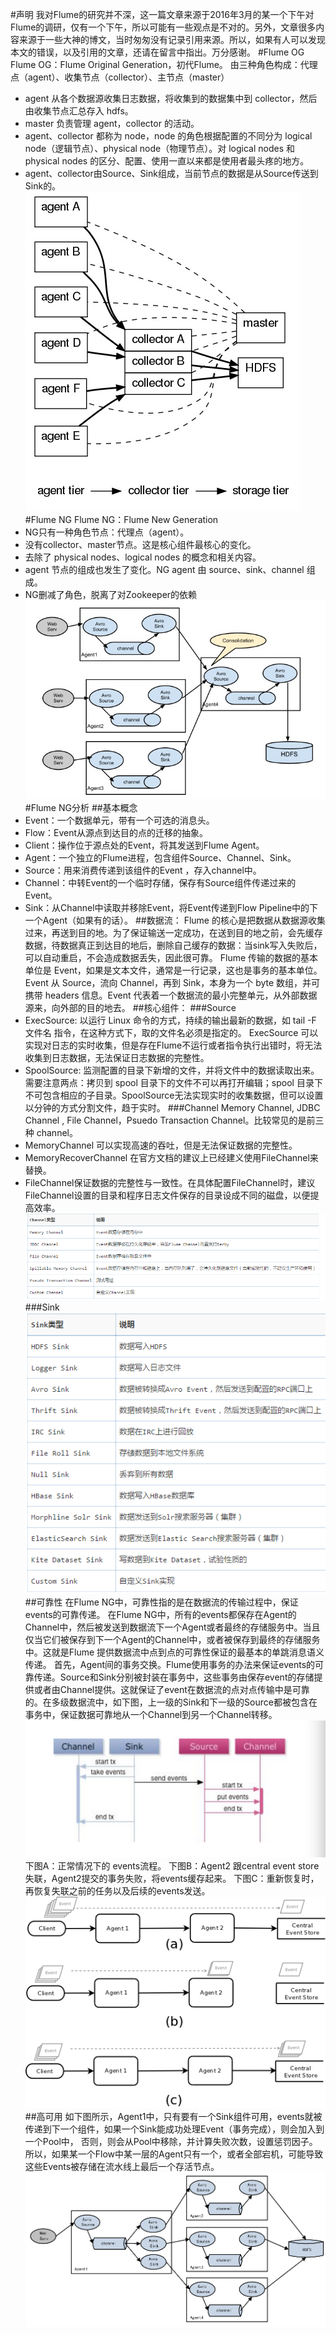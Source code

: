 #声明
我对Flume的研究并不深，这一篇文章来源于2016年3月的某一个下午对Flume的调研，仅有一个下午，所以可能有一些观点是不对的。另外，文章很多内容来源于一些大神的博文，当时匆匆没有记录引用来源。所以，如果有人可以发现本文的错误，以及引用的文章，还请在留言中指出。万分感谢。
#Flume OG
Flume OG：Flume Original Generation，初代Flume。
由三种角色构成：代理点（agent）、收集节点（collector）、主节点（master）
* agent 从各个数据源收集日志数据，将收集到的数据集中到 collector，然后由收集节点汇总存入 hdfs。
* master 负责管理 agent，collector 的活动。
* agent、collector 都称为 node，node 的角色根据配置的不同分为 logical node（逻辑节点）、physical node（物理节点）。对 logical nodes 和 physical nodes 的区分、配置、使用一直以来都是使用者最头疼的地方。
* agent、collector由Source、Sink组成，当前节点的数据是从Source传送到Sink的。
![flume-og-01.png](../images/flume-og-01.png)
#Flume NG
Flume NG：Flume New Generation
* NG只有一种角色节点：代理点（agent）。
* 没有collector、master节点。这是核心组件最核心的变化。
* 去除了 physical nodes、logical nodes 的概念和相关内容。
* agent 节点的组成也发生了变化。NG agent 由 source、sink、channel 组成。
* NG删减了角色，脱离了对Zookeeper的依赖
![flume-ng.png](../images/flume-ng.png)
#Flume NG分析
##基本概念
* Event：一个数据单元，带有一个可选的消息头。
* Flow：Event从源点到达目的点的迁移的抽象。
* Client：操作位于源点处的Event，将其发送到Flume Agent。
* Agent：一个独立的Flume进程，包含组件Source、Channel、Sink。
* Source：用来消费传递到该组件的Event ，存入channel中。
* Channel：中转Event的一个临时存储，保存有Source组件传递过来的Event。
* Sink：从Channel中读取并移除Event，将Event传递到Flow Pipeline中的下一个Agent（如果有的话）。
##数据流：
Flume 的核心是把数据从数据源收集过来，再送到目的地。为了保证输送一定成功，在送到目的地之前，会先缓存数据，待数据真正到达目的地后，删除自己缓存的数据：当sink写入失败后，可以自动重启，不会造成数据丢失，因此很可靠。
Flume 传输的数据的基本单位是 Event，如果是文本文件，通常是一行记录，这也是事务的基本单位。Event 从 Source，流向 Channel，再到 Sink，本身为一个 byte 数组，并可携带 headers 信息。Event 代表着一个数据流的最小完整单元，从外部数据源来，向外部的目的地去。
##核心组件：
###Source
* ExecSource: 以运行 Linux 命令的方式，持续的输出最新的数据，如 tail -F 文件名 指令，在这种方式下，取的文件名必须是指定的。 ExecSource 可以实现对日志的实时收集，但是存在Flume不运行或者指令执行出错时，将无法收集到日志数据，无法保证日志数据的完整性。 
* SpoolSource: 监测配置的目录下新增的文件，并将文件中的数据读取出来。需要注意两点：拷贝到 spool 目录下的文件不可以再打开编辑；spool 目录下不可包含相应的子目录。SpoolSource无法实现实时的收集数据，但可以设置以分钟的方式分割文件，趋于实时。
###Channel
  Memory Channel, JDBC Channel , File Channel，Psuedo Transaction Channel。比较常见的是前三种 channel。
*  MemoryChannel 可以实现高速的吞吐，但是无法保证数据的完整性。 
*  MemoryRecoverChannel 在官方文档的建议上已经建义使用FileChannel来替换。
*  FileChannel保证数据的完整性与一致性。在具体配置FileChannel时，建议FileChannel设置的目录和程序日志文件保存的目录设成不同的磁盘，以便提高效率。
![flume-channel.png](../images/flume-channel.png)
###Sink
![flume-sink.png](../images/flume-sink.png)
##可靠性
在Flume NG中，可靠性指的是在数据流的传输过程中，保证events的可靠传递。
在Flume NG中，所有的events都保存在Agent的Channel中，然后被发送到数据流下一个Agent或者最终的存储服务中。当且仅当它们被保存到下一个Agent的Channel中，或者被保存到最终的存储服务中。这就是Flume 提供数据流中点到点的可靠性保证的最基本的单跳消息语义传递。
首先，Agent间的事务交换。Flume使用事务的办法来保证events的可靠传递。Source和Sink分别被封装在事务中，这些事务由保存event的存储提供或者由Channel提供。这就保证了event在数据流的点对点传输中是可靠的。在多级数据流中，如下图，上一级的Sink和下一级的Source都被包含在事务中，保证数据可靠地从一个Channel到另一个Channel转移。
![flume-transaction.png](../images/flume-transaction.png)
下图A：正常情况下的 events流程。
下图B：Agent2 跟central event store失联，Agent2提交的事务失败，将events缓存起来。
下图C：重新恢复时，再恢复失联之前的任务以及后续的events发送。
![flume-trans-example.png](../images/flume-trans-example.png)
##高可用
如下图所示，Agent1中，只有要有一个Sink组件可用，events就被传递到下一个组件，如果一个Sink能成功处理Event（事务完成），则会加入到一个Pool中， 否则，则会从Pool中移除，并计算失败次数，设置惩罚因子。所以，如果某一个Flow中某一层的Agent只有一个，或者全部宕机，可能导致这些Events被存储在流水线上最后一个存活节点。
![flume-available.png](../images/flume-available.png)
